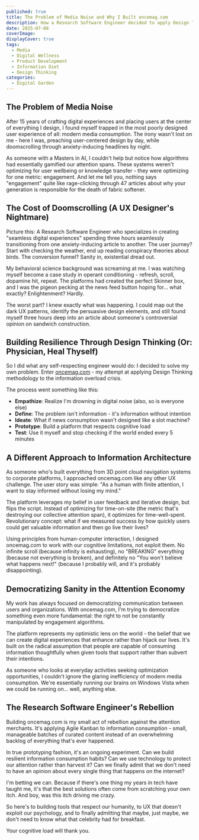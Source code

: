 ```yaml
---
published: true
title: The Problem of Media Noise and Why I Built oncemag.com
description: How a Research Software Engineer decided to apply Design Thinking to the doomscrolling epidemic
date: 2025-07-08
coverImage: 
displayCover: true
tags:
  - Media
  - Digital Wellness
  - Product Development
  - Information Diet
  - Design Thinking
categories:
  - Digital Garden
---
```


## The Problem of Media Noise

After 15 years of crafting digital experiences and placing users at the center of everything I design, I found myself trapped in the most poorly designed user experience of all: modern media consumption. The irony wasn't lost on me - here I was, preaching user-centered design by day, while doomscrolling through anxiety-inducing headlines by night.

As someone with a Masters in AI, I couldn't help but notice how algorithms had essentially gamified our attention spans. These systems weren't optimizing for user wellbeing or knowledge transfer - they were optimizing for one metric: engagement. And let me tell you, nothing says "engagement" quite like rage-clicking through 47 articles about why your generation is responsible for the death of fabric softener.

## The Cost of Doomscrolling (A UX Designer's Nightmare)

Picture this: A Research Software Engineer who specializes in creating "seamless digital experiences" spending three hours seamlessly transitioning from one anxiety-inducing article to another. The user journey? Start with checking the weather, end up reading conspiracy theories about birds. The conversion funnel? Sanity in, existential dread out.

My behavioral science background was screaming at me. I was watching myself become a case study in operant conditioning - refresh, scroll, dopamine hit, repeat. The platforms had created the perfect Skinner box, and I was the pigeon pecking at the news feed button hoping for... what exactly? Enlightenment? Hardly.

The worst part? I knew exactly what was happening. I could map out the dark UX patterns, identify the persuasive design elements, and still found myself three hours deep into an article about someone's controversial opinion on sandwich construction.

## Building Resilience Through Design Thinking (Or: Physician, Heal Thyself)

So I did what any self-respecting engineer would do: I decided to solve my own problem. Enter [oncemag.com](https://oncemag.com) - my attempt at applying Design Thinking methodology to the information overload crisis.

The process went something like this:
- **Empathize**: Realize I'm drowning in digital noise (also, so is everyone else)
- **Define**: The problem isn't information - it's information without intention
- **Ideate**: What if news consumption wasn't designed like a slot machine?
- **Prototype**: Build a platform that respects cognitive load
- **Test**: Use it myself and stop checking if the world ended every 5 minutes

## A Different Approach to Information Architecture

As someone who's built everything from 3D point cloud navigation systems to corporate platforms, I approached oncemag.com like any other UX challenge. The user story was simple: "As a human with finite attention, I want to stay informed without losing my mind."

The platform leverages my belief in user feedback and iterative design, but flips the script. Instead of optimizing for time-on-site (the metric that's destroying our collective attention span), it optimizes for time-well-spent. Revolutionary concept: what if we measured success by how quickly users could get valuable information and then go live their lives?

Using principles from human-computer interaction, I designed oncemag.com to work with our cognitive limitations, not exploit them. No infinite scroll (because infinity is exhausting), no "BREAKING" everything (because not everything is broken), and definitely no "You won't believe what happens next!" (because I probably will, and it's probably disappointing).

## Democratizing Sanity in the Attention Economy

My work has always focused on democratizing communication between users and organizations. With oncemag.com, I'm trying to democratize something even more fundamental: the right to not be constantly manipulated by engagement algorithms.

The platform represents my optimistic lens on the world - the belief that we can create digital experiences that enhance rather than hijack our lives. It's built on the radical assumption that people are capable of consuming information thoughtfully when given tools that support rather than subvert their intentions.

As someone who looks at everyday activities seeking optimization opportunities, I couldn't ignore the glaring inefficiency of modern media consumption. We're essentially running our brains on Windows Vista when we could be running on... well, anything else.

## The Research Software Engineer's Rebellion

Building oncemag.com is my small act of rebellion against the attention merchants. It's applying Agile Kanban to information consumption - small, manageable batches of curated content instead of an overwhelming backlog of everything that's ever happened.

In true prototyping fashion, it's an ongoing experiment. Can we build resilient information consumption habits? Can we use technology to protect our attention rather than harvest it? Can we finally admit that we don't need to have an opinion about every single thing that happens on the internet?

I'm betting we can. Because if there's one thing my years in tech have taught me, it's that the best solutions often come from scratching your own itch. And boy, was this itch driving me crazy.

So here's to building tools that respect our humanity, to UX that doesn't exploit our psychology, and to finally admitting that maybe, just maybe, we don't need to know what that celebrity had for breakfast. 

Your cognitive load will thank you.